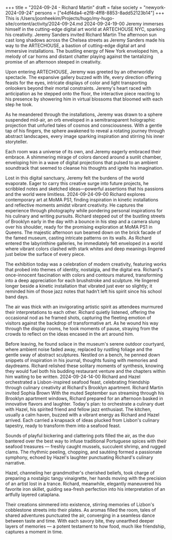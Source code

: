+++
title = "2024-09-24 - Richard Martin"
draft = false
society = "newyork-2024-09-24"
persons = ["e4df4da4-e2f8-4ff8-8853-8add52123b14"]
+++
This is /Users/joonheekim/Projects/hugo/my-hugo-site/content/activity/2024-09-24.md
2024-09-24-19-00
Jeremy immerses himself in the cutting-edge digital art world at ARTECHOUSE NYC, sparking his creativity.
Jeremy Sanders invited Richard Martin
The afternoon sun cast long shadows across the Chelsea streets as Jeremy Sanders made his way to the ARTECHOUSE, a bastion of cutting-edge digital art and immersive installations. The bustling energy of New York enveloped him, a melody of car horns and distant chatter playing against the tantalizing promise of an afternoon steeped in creativity.

Upon entering ARTECHOUSE, Jeremy was greeted by an otherworldly spectacle. The expansive gallery buzzed with life, every direction offering feasts for the eyes, intricate displays of color and light transporting onlookers beyond their mortal constraints. Jeremy's heart raced with anticipation as he stepped onto the floor, the interactive piece reacting to his presence by showering him in virtual blossoms that bloomed with each step he took.

As he meandered through the installations, Jeremy was drawn to a sphere suspended mid-air, an orb enveloped in a semitransparent holographic projection that unfurled tales of cosmos and consciousness. With a gentle tap of his fingers, the sphere awakened to reveal a rotating journey through abstract landscapes, every image sparking inspiration and stirring his inner storyteller.

Each room was a universe of its own, and Jeremy eagerly embraced their embrace. A shimmering mirage of colors danced around a sunlit chamber, enveloping him in a wave of digital projections that pulsed to an ambient soundtrack that seemed to cleanse his thoughts and ignite his imagination.

Lost in this digital sanctuary, Jeremy felt the burdens of the world evaporate. Eager to carry this creative surge into future projects, he scribbled notes and sketched ideas—powerful assertions that his passions and the world were limitless.
2024-09-24-09-00
Richard explores contemporary art at MoMA PS1, finding inspiration in kinetic installations and reflective moments amidst vibrant creativity. He captures the experience through photography while pondering personal inspirations for his culinary and writing pursuits.
Richard stepped out of the bustling streets of Brooklyn early in the day with a bounce in his step and a camera slung over his shoulder, ready for the promising exploration at MoMA PS1 in Queens. The majestic afternoon sun beamed down on the brick facade of the famed museum, casting intricate patterns on its walls. As Richard entered the labyrinthine galleries, he immediately felt enveloped in a world where vibrant colors clashed with stark whites and deep meanings lingered just below the surface of every piece.

The exhibition today was a celebration of modern creativity, featuring works that probed into themes of identity, nostalgia, and the digital era. Richard's once-innocent fascination with colors and contours matured, transforming into a deep appreciation for each brushstroke and sculpture. He lingered longer beside a kinetic installation that vibrated just ever so slightly; it reminded him of those jazz notes that hadn’t left his spirit since his school band days.

The air was thick with an invigorating artistic spirit as attendees murmured their interpretations to each other. Richard quietly listened, offering the occasional nod as he framed shots, capturing the fleeting emotion of visitors against the backdrop of transformative art. As he wound his way through the display rooms, he took moments of pause, straying from the crowds to reflect on the ideas encased in the art around him.

Before leaving, he found solace in the museum's serene outdoor courtyard, where ambient noise faded away, replaced by rustling foliage and the gentle sway of abstract sculptures. Nestled on a bench, he penned down snippets of inspiration in his journal, thoughts fusing with memories and daydreams. Richard relished these solitary moments of synthesis, knowing they would fuel both his budding restaurant venture and the chapters within him waiting to be written.
2024-09-24-14-00
Richard and Hazel orchestrated a Lisbon-inspired seafood feast, celebrating friendship through culinary creativity at Richard's Brooklyn apartment.
Richard Martin invited Sophia Brown
With the muted September sun streaming through his Brooklyn apartment windows, Richard prepared for an afternoon basked in innovative flavors and laughter. Today's plan: to orchestrate a culinary duet with Hazel, his spirited friend and fellow jazz enthusiast. The kitchen, usually a calm haven, buzzed with a vibrant energy as Richard and Hazel arrived. Each carried a knapsack of ideas plucked from Lisbon's culinary tapestry, ready to transform them into a seafood feast.

Sounds of playful bickering and clattering pots filled the air, as the duo bantered over the best way to infuse traditional Portuguese spices with their seafood treasures — freshly caught mussels, succulent shrimp, and rugged clams. The rhythmic peeling, chopping, and sautéing formed a passionate symphony, echoed by Hazel's laughter punctuating Richard's culinary narrative.

Hazel, channeling her grandmother's cherished beliefs, took charge of preparing a nostalgic tangy vinaigrette, her hands moving with the precision of an artist lost in a trance. Richard, meanwhile, elegantly maneuvered his favorite iron skillet, guiding sea-fresh perfection into his interpretation of an artfully layered cataplana.

Their creations simmered into existence, stirring memories of Lizbon's cobblestone streets into their plates. As aromas filled the room, tales of shared adventures punctuated the air, converging in a seamless dance between taste and time. With each savory bite, they unearthed deeper layers of memories — a potent testament to how food, much like friendship, captures a moment in time.
